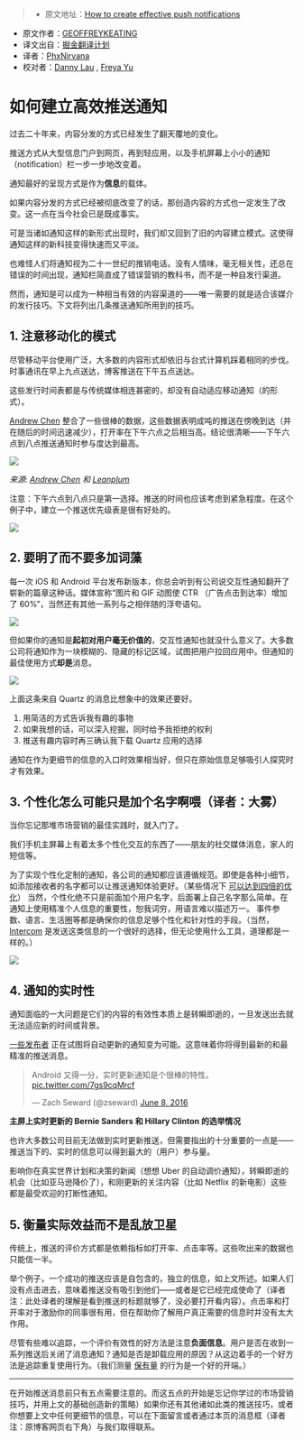 > * 原文地址：[How to create effective push notifications](https://blog.intercom.com/create-effective-push-notifications/)
* 原文作者：[GEOFFREYKEATING](http://twitter.com/geoffreykeating)
* 译文出自：[掘金翻译计划](https://github.com/xitu/gold-miner)
* 译者：[PhxNirvana](https://github.com/phxnirvana)
* 校对者：[Danny Lau](https://github.com/Danny1451) , [Freya Yu](https://github.com/ZiXYu)

#  如何建立高效推送通知

过去二十年来，内容分发的方式已经发生了翻天覆地的变化。

推送方式从大型信息门户到网页，再到轻应用，以及手机屏幕上小小的通知（notification）栏一步一步地改变着。

通知最好的呈现方式是作为**信息**的载体。

如果内容分发的方式已经被彻底改变了的话，那创造内容的方式也一定发生了改变。这一点在当今社会已是既成事实。

可是当诸如通知这样的新形式出现时，我们却又回到了旧的内容建立模式。这使得通知这样的新科技变得快速而又平淡。

也难怪人们将通知视为二十一世纪的推销电话。没有人情味，毫无相关性，还总在错误的时间出现，通知栏简直成了错误营销的教科书，而不是一种自发行渠道。

然而，通知是可以成为一种相当有效的内容渠道的——唯一需要的就是适合该媒介的发行技巧。下文将列出几条推送通知所用到的技巧。

## 1. 注意移动化的模式 ##

尽管移动平台使用广泛，大多数的内容形式却依旧与台式计算机踩着相同的步伐。时事通讯在早上九点送达，博客推送在下午五点送达。

这些发行时间表都是与传统媒体相连甚密的，却没有自动适应移动通知（的形式）。

[Andrew Chen](http://andrewchen.co/breaking-down-671-million-push-notifications-by-hour/) 整合了一些很棒的数据，这些数据表明成吨的推送在傍晚到达（并在随后的时间迅速减少），打开率在下午六点之后相当高。结论很清晰——下午六点到八点推送通知时参与度达到最高。

![](https://blog.intercomassets.com/wp-content/uploads/2016/10/25115947/Sent_vs_Opens.jpg) 

*来源: [Andrew Chen](http://andrewchen.co/breaking-down-671-million-push-notifications-by-hour/) 和 [Leanplum](https://www.leanplum.com/)*

注意：下午六点到八点只是第一选择。推送的时间也应该考虑到紧急程度。在这个例子中，建立一个推送优先级表是很有好处的。

![](https://blog.intercomassets.com/wp-content/uploads/2016/10/25115937/Notification_Map.jpg)

## 2. 要明了而不要多加词藻 ##

每一次 iOS 和 Android 平台发布新版本，你总会听到有公司说交互性通知翻开了崭新的篇章这种话。媒体宣称“图片和 GIF 动图使 CTR （广告点击到达率）增加了 60%”，当然还有其他一系列与之相伴随的浮夸语句。

![](https://blog.intercomassets.com/wp-content/uploads/2016/10/25153946/Same_Terrible_Content-1.jpg)

但如果你的通知是**起初对用户毫无价值的**，交互性通知也就没什么意义了。大多数公司将通知作为一块模糊的、隐藏的标记区域，试图把用户拉回应用中。但通知的最佳使用方式**却是**消息。 

![](https://blog.intercomassets.com/wp-content/uploads/2016/10/25120006/image00.png)

上面这条来自 Quartz 的消息比想象中的效果还要好。

1. 用简洁的方式告诉我有趣的事物
2. 如果我想的话，可以深入挖掘，同时给予我拒绝的权利
3. 推送有趣内容时再三确认我下载 Quartz 应用的选择

通知在作为更细节的信息的入口时效果相当好，但只在原始信息足够吸引人探究时才有效果。

## 3. 个性化怎么可能只是加个名字啊喂（译者：大雾） ##

当你忘记那堆市场营销的最佳实践时，就入门了。

我们手机主屏幕上有着太多个性化交互的东西了——朋友的社交媒体消息，家人的短信等。

为了实现个性化定制的通知，各公司的通知都应该遵循规范。即使是各种小细节，如添加接收者的名字都可以让推送通知体验更好。（某些情况下 [可以达到四倍的优化](http://andrewchen.co/new-data-on-push-notification-ctrs-shows-the-best-apps-perform-4x-better-than-the-worst-heres-why-guest-post/)）
当然，个性化绝不只是前面加个用户名字，后面署上自己名字那么简单。在通知上使用精准个人信息的重要性，恕我词穷，用语言难以描述万一。 事件参数、语言、生活圈等都是确保你的信息足够个性化和针对性的手段。（当然，[Intercom](https://www.intercom.com/customer-engagement) 是发送这类信息的一个很好的选择，但无论使用什么工具，道理都是一样的。）

![](https://blog.intercomassets.com/wp-content/uploads/2016/10/25115944/Say_This_Not_This_Final-1.jpg)

## 4. 通知的实时性 ##

通知面临的一大问题是它们的内容的有效性本质上是转瞬即逝的，一旦发送出去就无法适应新的时间或背景。

[一些发布者](http://www.niemanlab.org/2016/06/the-guardian-is-experimenting-with-interactive-auto-updating-push-alerts-to-cover-big-stories/) 正在试图将自动更新的通知变为可能。这意味着你将得到最新的和最精准的推送消息。

> Android 又得一分，实时更新通知是个很棒的特性。[pic.twitter.com/7gs9cqMrcf](https://t.co/7gs9cqMrcf)
> 
> — Zach Seward (@zseward) [June 8, 2016](https://twitter.com/zseward/status/740359109967548418)

**主屏上实时更新的 Bernie Sanders 和 Hillary Clinton 的选举情况**

也许大多数公司目前无法做到实时更新推送，但需要指出的十分重要的一点是——推送当下的、实时的信息可以得到最大的（用户）参与量。

影响你在真实世界计划和决策的新闻（想想 Uber 的自动调价通知），转瞬即逝的机会（比如亚马逊降价了），和刚更新的关注内容（比如 Netflix 的新电影）这些都是最受欢迎的打断性通知。

## 5. 衡量实际效益而不是乱放卫星 ##

传统上，推送的评价方式都是依赖指标如打开率、点击率等。这些吹出来的数据也只能信一半。

举个例子，一个成功的推送应该是自包含的，独立的信息，如上文所述。如果人们没有点击进去，意味着推送没有吸引到他们——或者是它已经完成使命了（译者注：此处译者的理解是看到推送的标题就够了，没必要打开看内容）。点击率和打开率对于激励你的同事很有用，但在帮助你了解用户真正需要的信息时并没有太大作用。 

尽管有些难以追踪，一个评价有效性的好方法是注意**负面信息**。用户是否在收到一系列推送后关闭了消息通知？通知是否是卸载应用的原因？从这边着手的一个好方法是追踪重复使用行为。（我们测量 [保有量](https://blog.intercom.com/retention-cohorts-and-visualisations/) 的行为是一个好的开端。）

---

在开始推送消息前只有五点需要注意的。而这五点的开始是忘记你学过的市场营销技巧，并用上文的基础创造新的策略）如果你还有其他诸如此类的推送技巧，或者你想要上文中任何更细节的信息，可以在下面留言或者通过本页的消息框（译者注：原博客网页右下角）与我们取得联系。

